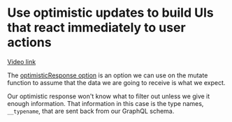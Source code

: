 # Use optimistic updates to build UIs that react immediately to user actions

[Video link](https://www.egghead.io/lessons/egghead-use-optimistic-updates-to-build-uis-that-react-immediately-to-user-actions?pl=synchronize-client-and-server-state-in-react-using-apollo-client-a45b3b89)

<TimeStamp start="00:40" end="00:50">

The [optimisticResponse option](https://www.apollographql.com/docs/react/performance/optimistic-ui/#the-optimisticresponse-option) is an option we can use on the mutate function to assume that the data we are going to receive is what we expect. 

</TimeStamp>

<TimeStamp start="03:40" end="03:55">

Our optimistic response won't know what to filter out unless we give it enough information. That information in this case is the type names, `__typename`, that are sent back from our GraphQL schema. 

</TimeStamp>